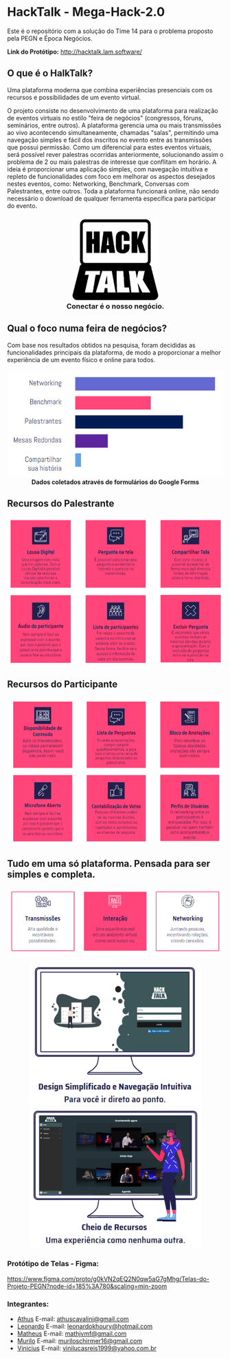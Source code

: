 # HackTalk - Mega-Hack-2.0
Este é o repositório com a solução do Time 14 para o problema proposto pela PEGN e Época Negócios.

<b>Link do Protótipo:</b> http://hacktalk.lam.software/

## O que é o HalkTalk?
Uma plataforma moderna que combina experiências presenciais com os recursos e possibilidades de um evento virtual.

O projeto consiste no desenvolvimento de uma plataforma para realização de eventos virtuais no estilo "feira de negócios" (congressos, fóruns, seminários, entre outros). A plataforma gerencia uma ou mais transmissões ao vivo acontecendo simultaneamente, chamadas "salas", permitindo uma navegação simples e fácil dos inscritos no evento entre as transmissões que possui permissão. Como um diferencial para estes eventos virtuais, será possível rever palestras ocorridas anteriormente, solucionando assim o problema de 2 ou mais palestras de interesse que conflitam em horário. A ideia é proporcionar uma aplicação simples, com navegação intuitiva e repleto de funcionalidades com foco em melhorar os aspectos desejados nestes eventos, como: Networking, Benchmark, Conversas com Palestrantes, entre outros. Toda a plataforma funcionará online, não sendo necessário o download de qualquer ferramenta específica para participar do evento.

<h3 align="center">
  <img src="assets/hack1-black.png" width="200px" /><br>
  <b>Conectar é o nosso negócio.</b>
</h2>


## Qual o foco numa feira de negócios?
Com base nos resultados obtidos na pesquisa, foram decididas as funcionalidades principais da plataforma, de modo a proporcionar a melhor experiência de um evento físico e online para todos.

<h4 align="center">
  <img src="assets/stats.PNG"/><br>
  Dados coletados através de formulários do Google Forms
</h3>


## Recursos do Palestrante
<h4 align="center">
  <img src="assets/recursos-palestrante.PNG" width="700px"/><br>
</h4>


## Recursos do Participante
<h4 align="center">
  <img src="assets/recursos-participante.PNG" width="720px"/><br>
</h4>


## Tudo em uma só plataforma. Pensada para ser simples e completa. 
<h4 align="center">
  <img src="assets/resumo.PNG"/><br>
</h4>

<h4 align="center">
  <img src="assets/tela1.PNG" width="400px"/>
  <img src="assets/tela2.PNG" width="400px"/>
</h4>

### Protótipo de Telas - Figma:
https://www.figma.com/proto/g0kVN2qEQ2N0qw5aG7gMhg/Telas-do-Projeto-PEGN?node-id=185%3A780&scaling=min-zoom


### Integrantes:
- [Athus](https://github.com/athuscavalini) E-mail: athuscavalini@gmail.com
- [Leonardo](https://github.com/LKhoe) E-mail: leonardokhoury@hotmail.com
- [Matheus](https://github.com/Math-Gomes) E-mail: mathjvmf@gmail.com
- [Murilo](https://github.com/Muriloide21/) E-mail: muriloschirmer16@gmail.com
- [Vinicius](https://github.com/VLRTroll) E-mail: vinilucasreis1999@yahoo.com.br

